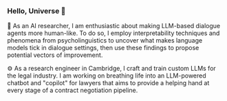 ### Hello, Universe 👋

<!--
**Arotte/Arotte** is a ✨ _special_ ✨ repository because its `README.md` (this file) appears on your GitHub profile.

Here are some ideas to get you started:

- 🔭 I’m currently working on ...
- 🌱 I’m currently learning ...
- 👯 I’m looking to collaborate on ...
- 🤔 I’m looking for help with ...
- 💬 Ask me about ...
- 📫 How to reach me: ...
- 😄 Pronouns: ...
- ⚡ Fun fact: ...
-->

🔬 As an AI researcher, I am enthusiastic about making LLM-based dialogue agents more human-like. To do so, I employ interpretability techniques and phenomena from psycholinguistics to uncover what makes language models tick in dialogue settings, then use these findings to propose potential vectors of improvement.

⚙️ As a research engineer in Cambridge, I craft and train custom LLMs for the legal industry. I am working on breathing life into an LLM-powered chatbot and "copilot" for lawyers that aims to provide a helping hand at every stage of a contract negotiation pipeline.

